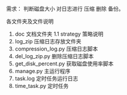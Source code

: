 需求： 判断磁盘大小 对日志进行 压缩 删除 备份。

各文件夹及文件说明
1. doc                      文档文件夹
1.1 strategy                策略说明
2. log_zip                  压缩日志存放文件夹
3. compression_log.py       压缩日志脚本
4. del_log_zip.py           删除压缩日志脚本
5. get_disk_percent.py      获取磁盘使用率脚本
6. manage.py                主运行程序
7. task.log                 定时任务运行日志
8. time_task.py             定时任务
